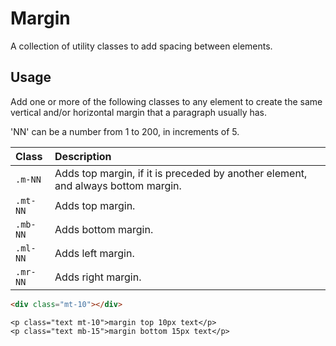 # Margin

<p class="uk-text-lead">A collection of utility classes to add spacing between elements.</p>

## Usage

Add one or more of the following classes to any element to create the same vertical and/or horizontal margin that a paragraph usually has.

'NN' can be a number from 1 to 200, in increments of 5.


| Class               | Description                                                                      |
| :------------------ | :------------------------------------------------------------------------------- |
| `.m-NN`        | Adds top margin, if it is preceded by another element, and always bottom margin. |
| `.mt-NN`    | Adds top margin.                                                                 |
| `.mb-NN` | Adds bottom margin.                                                              |
| `.ml-NN`   | Adds left margin.                                                                |
| `.mr-NN`  | Adds right margin.                                                               |

```html
<div class="mt-10"></div>
```

```example
<p class="text mt-10">margin top 10px text</p>
<p class="text mb-15">margin bottom 15px text</p>
```

